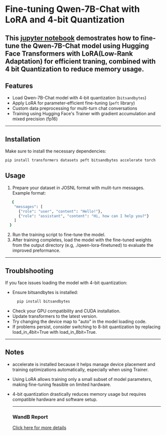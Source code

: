 # Fine-tuning Qwen-7B-Chat with LoRA and 4-bit Quantization
This  [jupyter notebook](Qwen-7B-Chat_Clean.ipynb) demostrates how to fine-tune the Qwen-7B-Chat model using Hugging Face Transformers with LoRA(Low-Rank Adaptation) for efficient traning, combined with 4 bit Quantization to reduce memory usage.
---

## Features

- Load Qwen-7B-Chat model with 4-bit quantization (`bitsandbytes`)
- Apply LoRA for parameter-efficient fine-tuning (`peft` library)
- Custom data preprocessing for multi-turn chat conversations
- Training using Hugging Face's Trainer with gradient accumulation and mixed precision (fp16)

---

## Installation

Make sure to install the necessary dependencies:

```bash
pip install transformers datasets peft bitsandbytes accelerate torch
```


## Usage
1. Prepare your dataset in JOSNL format with mulit-turn messages. Example format:
```bash
   {
    "messages": [
      {"role": "user", "content": "Hello!"},
      {"role": "assistant", "content": "Hi, how can I help you?"}
    ]
  }
```
2. Run the training script to fine-tune the model.
3. After training completes, load the model with the fine-tuned weights from the output directory (e.g, ./qwen-lora-finetuned) to evaluate the improved preformance.

___
## Troublshooting
If you face issues loading the model with 4-bit quantization:
- Ensure bitsandbytes is installed:
  ```bash
    pip install bitsandbytes
  ```
- Check your GPU compatibility and CUDA installation.
- Update transformers to the latest version.
- Try changing the device map to "auto" in the model loading code.
- If problems persist, consider switching to 8-bit quantization by replacing load_in_4bit=True with load_in_8bit=True.


---

## Notes
- accelerate is installed because it helps manage device placement and training optimizations automatically, especially when using Trainer.
- Using LoRA allows training only a small subset of model parameters, making fine-tuning feasible on limited hardware.
- 4-bit quantization drastically reduces memory usage but requires compatible hardware and software setup.


  ---
  ### WandB Report
  [Click here for more details](https://wandb.ai/alifage14-none/huggingface/reports/Fine-Tuning-Qwen-7B-Chat-with-LoRA-and-4-bit-Quantization--VmlldzoxMzY2MTg4Nw)
